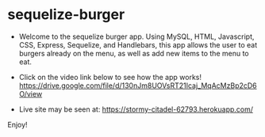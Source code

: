 # sequelize-burger

* Welcome to the sequelize burger app. Using MySQL, HTML, Javascript, CSS, Express, Sequelize, and Handlebars, this app allows the user to eat burgers already on the menu, as well as add new items to the menu to eat.

* Click on the video link below to see how the app works!
https://drive.google.com/file/d/130nJm8UOVsRT21Icaj_MqAcMzBp2cD6O/view


* Live site may be seen at: https://stormy-citadel-62793.herokuapp.com/

Enjoy!